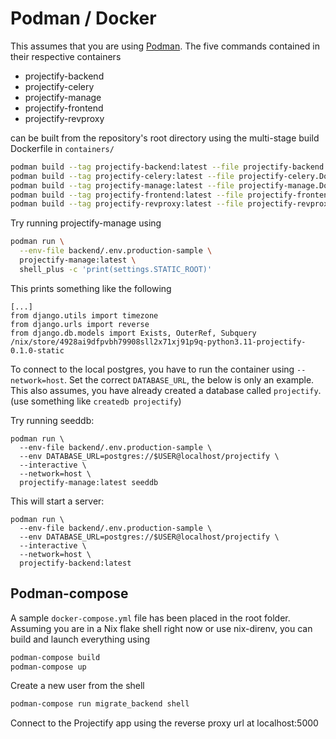 # Podman / Docker

This assumes that you are using [Podman](https://podman.io/). The five
commands contained in their respective containers

- projectify-backend
- projectify-celery
- projectify-manage
- projectify-frontend
- projectify-revproxy

can be built from the repository's root directory using the multi-stage build
Dockerfile in `containers/`

```bash
podman build --tag projectify-backend:latest --file projectify-backend.Dockerfile .
podman build --tag projectify-celery:latest --file projectify-celery.Dockerfile .
podman build --tag projectify-manage:latest --file projectify-manage.Dockerfile .
podman build --tag projectify-frontend:latest --file projectify-frontend.Dockerfile .
podman build --tag projectify-revproxy:latest --file projectify-revproxy.Dockerfile .
```

Try running projectify-manage using

```bash
podman run \
  --env-file backend/.env.production-sample \
  projectify-manage:latest \
  shell_plus -c 'print(settings.STATIC_ROOT)'
```

This prints something like the following

```
[...]
from django.utils import timezone
from django.urls import reverse
from django.db.models import Exists, OuterRef, Subquery
/nix/store/4928ai9dfpvbh79908sll2x71xj91p9q-python3.11-projectify-0.1.0-static
```

To connect to the local postgres, you have to run the container using
`--network=host`. Set the correct `DATABASE_URL`, the below is only an example.
This also assumes, you have already created a database called `projectify`.
(use something like `createdb projectify`)

Try running seeddb:

```fish
podman run \
  --env-file backend/.env.production-sample \
  --env DATABASE_URL=postgres://$USER@localhost/projectify \
  --interactive \
  --network=host \
  projectify-manage:latest seeddb
```

This will start a server:

```fish
podman run \
  --env-file backend/.env.production-sample \
  --env DATABASE_URL=postgres://$USER@localhost/projectify \
  --interactive \
  --network=host \
  projectify-backend:latest
```

## Podman-compose

A sample `docker-compose.yml` file has been placed in the root folder. Assuming
you are in a Nix flake shell right now or use nix-direnv, you can build and
launch everything using

```bash
podman-compose build
podman-compose up
```

Create a new user from the shell

```bash
podman-compose run migrate_backend shell
```

Connect to the Projectify app using the reverse proxy url at localhost:5000
